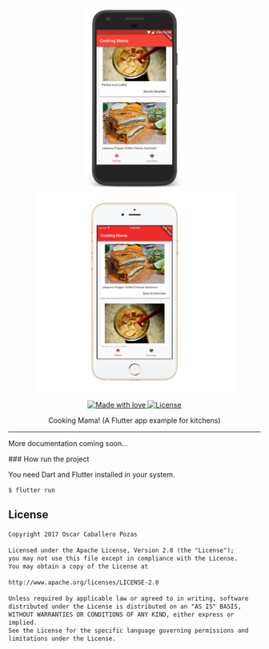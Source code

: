 <p align="center">
    <img src="art/pixel.png" width="200px">
    <img src="art/iphone.png" width="400px">
</p>

<p align="center">
  <a href="#">
    <img src="https://img.shields.io/badge/made%20with-love-E760A4.svg" alt="Made with love">
  </a>
  <a href="https://opensource.org/licenses/Apache-2.0" target="_blank">
    <img src="https://img.shields.io/hexpm/l/plug.svg" alt="License">
  </a>
</p>

<p align="center">
Cooking Mama! (A Flutter app example for kitchens)
</p>

-------

More documentation coming soon...

### How run the project

You need Dart and Flutter installed in your system.

```shell
$ flutter run
```

License
-------

```
Copyright 2017 Oscar Caballero Pozas

Licensed under the Apache License, Version 2.0 (the "License");
you may not use this file except in compliance with the License.
You may obtain a copy of the License at

http://www.apache.org/licenses/LICENSE-2.0

Unless required by applicable law or agreed to in writing, software
distributed under the License is distributed on an "AS IS" BASIS,
WITHOUT WARRANTIES OR CONDITIONS OF ANY KIND, either express or implied.
See the License for the specific language governing permissions and
limitations under the License.
```
